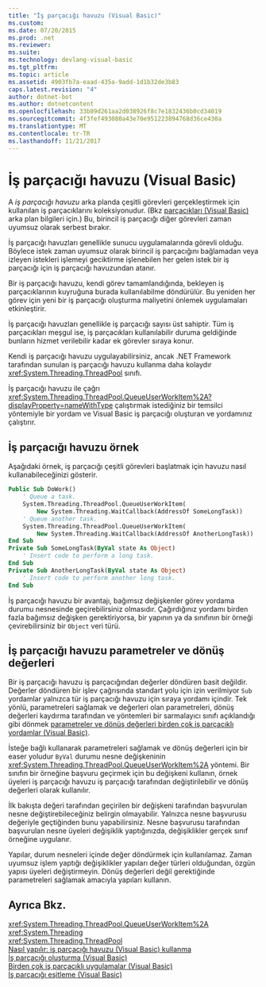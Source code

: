 ```yaml
---
title: "İş parçacığı havuzu (Visual Basic)"
ms.custom: 
ms.date: 07/20/2015
ms.prod: .net
ms.reviewer: 
ms.suite: 
ms.technology: devlang-visual-basic
ms.tgt_pltfrm: 
ms.topic: article
ms.assetid: 4903fb7a-eaad-435a-9add-1d1b32de3b83
caps.latest.revision: "4"
author: dotnet-bot
ms.author: dotnetcontent
ms.openlocfilehash: 33b89d261aa2d038926f8c7e1832436b0cd34019
ms.sourcegitcommit: 4f3fef493080a43e70e951223894768d36ce430a
ms.translationtype: MT
ms.contentlocale: tr-TR
ms.lasthandoff: 11/21/2017
---
```

# <a name="thread-pooling-visual-basic"></a>İş parçacığı havuzu (Visual Basic)
A *iş parçacığı havuzu* arka planda çeşitli görevleri gerçekleştirmek için kullanılan iş parçacıklarını koleksiyonudur. (Bkz [parçacıkları (Visual Basic)](../../../../visual-basic/programming-guide/concepts/threading/index.md) arka plan bilgileri için.) Bu, birincil iş parçacığı diğer görevleri zaman uyumsuz olarak serbest bırakır.  
  
 İş parçacığı havuzları genellikle sunucu uygulamalarında görevli olduğu. Böylece istek zaman uyumsuz olarak birincil iş parçacığını bağlamadan veya izleyen istekleri işlemeyi geciktirme işlenebilen her gelen istek bir iş parçacığı için iş parçacığı havuzundan atanır.  
  
 Bir iş parçacığı havuzu, kendi görev tamamlandığında, bekleyen iş parçacıklarının kuyruğuna burada kullanılabilme döndürülür. Bu yeniden her görev için yeni bir iş parçacığı oluşturma maliyetini önlemek uygulamaları etkinleştirir.  
  
 İş parçacığı havuzları genellikle iş parçacığı sayısı üst sahiptir. Tüm iş parçacıkları meşgul ise, iş parçacıkları kullanılabilir duruma geldiğinde bunların hizmet verilebilir kadar ek görevler sıraya konur.  
  
 Kendi iş parçacığı havuzu uygulayabilirsiniz, ancak .NET Framework tarafından sunulan iş parçacığı havuzu kullanma daha kolaydır <xref:System.Threading.ThreadPool> sınıfı.  
  
 İş parçacığı havuzu ile çağrı <xref:System.Threading.ThreadPool.QueueUserWorkItem%2A?displayProperty=nameWithType> çalıştırmak istediğiniz bir temsilci yöntemiyle bir yordam ve Visual Basic iş parçacığı oluşturan ve yordamınız çalıştırır.  
  
## <a name="thread-pooling-example"></a>İş parçacığı havuzu örnek  
 Aşağıdaki örnek, iş parçacığı çeşitli görevleri başlatmak için havuzu nasıl kullanabileceğinizi gösterir.  
  
```vb  
Public Sub DoWork()  
    ' Queue a task.  
    System.Threading.ThreadPool.QueueUserWorkItem(  
        New System.Threading.WaitCallback(AddressOf SomeLongTask))  
    ' Queue another task.  
    System.Threading.ThreadPool.QueueUserWorkItem(  
        New System.Threading.WaitCallback(AddressOf AnotherLongTask))  
End Sub  
Private Sub SomeLongTask(ByVal state As Object)  
    ' Insert code to perform a long task.  
End Sub  
Private Sub AnotherLongTask(ByVal state As Object)  
    ' Insert code to perform another long task.  
End Sub  
```  
  
 İş parçacığı havuzu bir avantajı, bağımsız değişkenler görev yordama durumu nesnesinde geçirebilirsiniz olmasıdır. Çağırdığınız yordamı birden fazla bağımsız değişken gerektiriyorsa, bir yapının ya da sınıfının bir örneği çevirebilirsiniz bir `Object` veri türü.  
  
## <a name="thread-pool-parameters-and-return-values"></a>İş parçacığı havuzu parametreler ve dönüş değerleri  
 Bir iş parçacığı havuzu iş parçacığından değerler döndüren basit değildir. Değerler döndüren bir işlev çağrısında standart yolu için izin verilmiyor `Sub` yordamlar yalnızca tür iş parçacığı havuzu için sıraya yordamı içindir. Tek yönlü, parametreleri sağlamak ve değerleri olan parametreleri, dönüş değerleri kaydırma tarafından ve yöntemleri bir sarmalayıcı sınıfı açıklandığı gibi dönmek [parametreler ve dönüş değerleri birden çok iş parçacıklı yordamlar (Visual Basic)](../../../../visual-basic/programming-guide/concepts/threading/parameters-and-return-values-for-multithreaded-procedures.md).  
  
 İsteğe bağlı kullanarak parametreleri sağlamak ve dönüş değerleri için bir easer yoludur `ByVal` durumu nesne değişkeninin <xref:System.Threading.ThreadPool.QueueUserWorkItem%2A> yöntemi. Bir sınıfın bir örneğine başvuru geçirmek için bu değişkeni kullanın, örnek üyeleri iş parçacığı havuzu iş parçacığı tarafından değiştirilebilir ve dönüş değerleri olarak kullanılır.  
  
 İlk bakışta değeri tarafından geçirilen bir değişkeni tarafından başvurulan nesne değiştirebileceğiniz belirgin olmayabilir. Yalnızca nesne başvurusu değeriyle geçtiğinden bunu yapabilirsiniz. Nesne başvurusu tarafından başvurulan nesne üyeleri değişiklik yaptığınızda, değişiklikler gerçek sınıf örneğine uygulanır.  
  
 Yapılar, durum nesneleri içinde değer döndürmek için kullanılamaz. Zaman uyumsuz işlem yaptığı değişiklikler yapıları değer türleri olduğundan, özgün yapısı üyeleri değiştirmeyin. Dönüş değerleri değil gerektiğinde parametreleri sağlamak amacıyla yapıları kullanın.  
  
## <a name="see-also"></a>Ayrıca Bkz.  
 <xref:System.Threading.ThreadPool.QueueUserWorkItem%2A>  
 <xref:System.Threading>  
 <xref:System.Threading.ThreadPool>  
 [Nasıl yapılır: iş parçacığı havuzu (Visual Basic) kullanma](../../../../visual-basic/programming-guide/concepts/threading/how-to-use-a-thread-pool.md)  
 [İş parçacığı oluşturma (Visual Basic)](../../../../visual-basic/programming-guide/concepts/threading/index.md)  
 [Birden çok iş parçacıklı uygulamalar (Visual Basic)](../../../../visual-basic/programming-guide/concepts/threading/multithreaded-applications.md)  
 [İş parçacığı eşitleme (Visual Basic)](../../../../visual-basic/programming-guide/concepts/threading/thread-synchronization.md)
